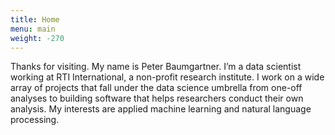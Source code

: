 ```yaml
---
title: Home
menu: main
weight: -270
---
```


Thanks for visiting. My name is Peter Baumgartner. I’m a data scientist working at RTI International, a non-profit research institute. I work on a wide array of projects that fall under the data science umbrella from one-off analyses to building software that helps researchers conduct their own analysis. My interests are applied machine learning and natural language processing.